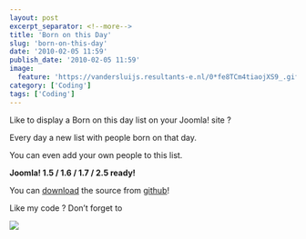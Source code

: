 ```yaml
---
layout: post
excerpt_separator: <!--more-->
title: 'Born on this Day'
slug: 'born-on-this-day'
date: '2010-02-05 11:59'
publish_date: '2010-02-05 11:59'
image:
  feature: 'https://vandersluijs.resultants-e.nl/0*fe8TCm4tiaojXS9_.gif'
category: ['Coding']
tags: ['Coding']
---
```

Like to display a Born on this day list on your Joomla! site ?  
  
Every day a new list with people born on that day.  
  
You can even add your own people to this list.  
  
 **Joomla! 1.5 / 1.6 / 1.7 / 2.5 ready!**  
  
You can [download](https://github.com/tvdsluijs/born-this-day) the source from
[github](https://github.com/tvdsluijs/born-this-day)!  
  
Like my code ? Don’t forget to

![](https://vandersluijs.resultants-e.nl/0*fe8TCm4tiaojXS9_.gif)

